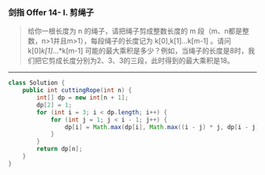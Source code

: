 ### 剑指 Offer 14- I. 剪绳子

>给你一根长度为 n 的绳子，请把绳子剪成整数长度的 m 段（m、n都是整数，n>1并且m>1），每段绳子的长度记为 k[0],k[1]...k[m-1] 。请问 k[0]*k[1]*...*k[m-1] 可能的最大乘积是多少？例如，当绳子的长度是8时，我们把它剪成长度分别为2、3、3的三段，此时得到的最大乘积是18。
***
```java
class Solution {
    public int cuttingRope(int n) {
        int[] dp = new int[n + 1];
        dp[2] = 1;
        for (int i = 3; i < dp.length; i++) {
            for (int j = 1; j < i - 1; j++) {
                dp[i] = Math.max(dp[i], Math.max((i - j) * j, dp[i - j] * j));
            }
        }
        return dp[n];
    }
}
```